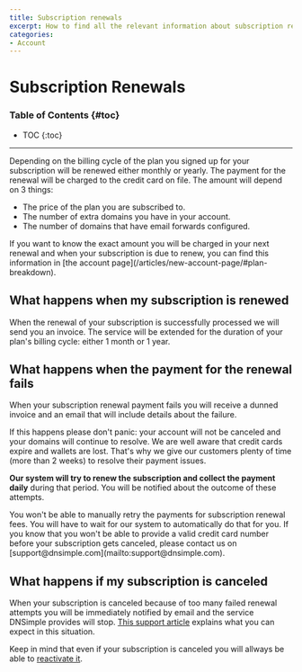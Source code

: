 ```yaml
---
title: Subscription renewals
excerpt: How to find all the relevant information about subscription renewals and how to handle failed subscription renewal payments.
categories:
- Account
---
```


# Subscription Renewals

### Table of Contents {#toc}

* TOC
{:toc}

---

Depending on the billing cycle of the plan you signed up for your subscription will be renewed either monthly or yearly. The payment for the renewal will be charged to the credit card on file. The amount will depend on 3 things:
- The price of the plan you are subscribed to.
- The number of extra domains you have in your account.
- The number of domains that have email forwards configured.

<note>
If you want to know the exact amount you will be charged in your next renewal and when your subscription is due to renew, you can find this information in [the account page](/articles/new-account-page/#plan-breakdown).
</note>

## What happens when my subscription is renewed

When the renewal of your subscription is successfully processed we will send you an invoice. The service will be extended for the duration of your plan's billing cycle: either 1 month or 1 year.


## What happens when the payment for the renewal fails

When your subscription renewal payment fails you will receive a dunned invoice and an email that will include details about the failure.

If this happens please don't panic: your account will not be canceled and your domains will continue to resolve. We are well aware that credit cards expire and wallets are lost. That's why we give our customers plenty of time (more than 2 weeks) to resolve their payment issues.

**Our system will try to renew the subscription and collect the payment daily** during that period. You will be notified about the outcome of these attempts.

<note>
You won't be able to manually retry the payments for subscription renewal fees. You will have to wait for our system to automatically do that for you.
</note>

<note>
If you know that you won't be able to provide a valid credit card number before your subscription gets canceled, please contact us on [support@dnsimple.com](mailto:support@dnsimple.com).
</note>


## What happens if my subscription is canceled

When your subscription is canceled because of too many failed renewal attempts you will be immediately notified by email and the service DNSimple provides will stop. [This support article](/articles/what-happens-if-i-stop-paying) explains what you can expect in this situation.

Keep in mind that even if your subscription is canceled you will allways be able to [reactivate it](/articles/reactivate-subscription).
